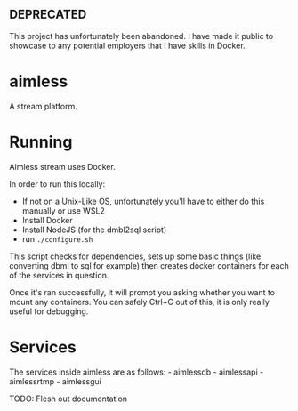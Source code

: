 ## DEPRECATED

This project has unfortunately been abandoned. I have made it public to showcase to any potential employers that I have 
skills in Docker.

# aimless

A stream platform.


# Running

Aimless stream uses Docker.

In order to run this locally:
 - If not on a Unix-Like OS, unfortunately you'll have to either do this manually or use WSL2
 - Install Docker
 - Install NodeJS (for the dmbl2sql script)
 - run `./configure.sh`

This script checks for dependencies, sets up some basic things (like converting dbml to sql for example) then creates 
docker containers for each of the services in question.

Once it's ran successfully, it will prompt you asking whether you want to mount any containers. You can safely Ctrl+C 
out of this, it is only really useful for debugging.

# Services

The services inside aimless are as follows: 
     - aimlessdb
     - aimlessapi
     - aimlessrtmp
     - aimlessgui

TODO: Flesh out documentation
